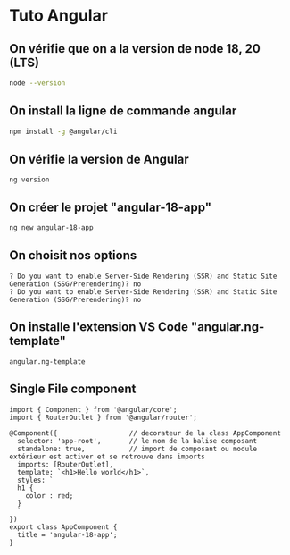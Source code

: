 # Tuto Angular

## On vérifie que on a la version de node 18, 20 (LTS)
```bash
node --version
```

## On install la ligne de commande angular
```bash
npm install -g @angular/cli
```

## On vérifie la version de Angular
```
ng version
```

## On créer le projet "angular-18-app"
```bash
ng new angular-18-app
```

## On choisit nos options
```
? Do you want to enable Server-Side Rendering (SSR) and Static Site Generation (SSG/Prerendering)? no 
? Do you want to enable Server-Side Rendering (SSR) and Static Site Generation (SSG/Prerendering)? no 
```

## On installe l'extension VS Code "angular.ng-template"
```
angular.ng-template
```

## Single File component
```
import { Component } from '@angular/core';
import { RouterOutlet } from '@angular/router';

@Component({                  // decorateur de la class AppComponent
  selector: 'app-root',       // le nom de la balise composant
  standalone: true,           // import de composant ou module extérieur est activer et se retrouve dans imports
  imports: [RouterOutlet],
  template: `<h1>Hello world</h1>`,
  styles: `
  h1 {
    color : red;
  }
  `
})
export class AppComponent {
  title = 'angular-18-app';
}
```